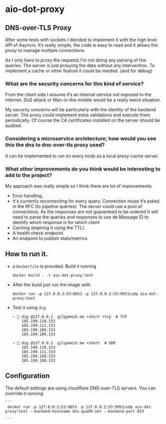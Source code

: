 # aio-dot-proxy

## DNS-over-TLS Proxy 


After some tests with sockets I decided to implement it with the high level API of Asyncio. 
It’s really simple, the code is easy to read and it allows the proxy to manage multiple connections. 

As I only have to proxy the requests I’m not doing any parsing of the queries. The server is just proxying the data without any intervention. 
To implement a cache or other feature it could be needed. (and for debug) 


### What are the security concerns for this kind of service?

From the client side I assume it’s an internal service not exposed to the internet. DoS attack or Man-in-the-middle would be a really weird situation.

My security concerns will be particularly with the identity of the backend server. 
The proxy could implement extra validations and execute them periodically. 
Of course the CA certificates installed on the server should be audited. 

### Considering a microservice architecture; how would you see this the dns to dns-over-tls proxy used?

It can be implemented to run on every node as a local proxy-cache server.

### What other improvements do you think would be interesting to add to the project? 

My approach was really simple so I think there are lot of improvements: 

- Error handling.
- It's currently reconnecting for every query. Connection reuse it’s asked in the RFC (to pipeline queries). The server could use a pool of connections. As the responses are not guaranteed to be ordered It will need to parse the queries and responses to use de Message ID to identify which response is for which client
- Caching (expiring it using the TTL). 
- A health check endpoint.
- An endpoint to publish stats/metrics 


## How to run it. 

- a `Dockerfile` is provided. Build it running

    `docker build . -t aio-dot-proxy:test`

- After the build just run the image with: 

    `docker run -p 127.0.0.2:53:8853 -p 127.0.0.2:53:9953/udp aio-dot-proxy:test`

- Test it using `dig`

    ``` 
    ~  dig @127.0.0.2  gilgamezh.me +short +tcp  # TCP
        185.199.110.153
        185.199.111.153
        185.199.108.153
        185.199.109.153
    
    ~  dig @127.0.0.2  gilgamezh.me +short  # UDP
        185.199.110.153
        185.199.111.153
        185.199.108.153
        185.199.109.153
    ```

## Configuration 

The default settings are using cloudflare DNS-over-TLS servers. You can override it running

    ```
     docker run -p 127.0.0.2:53:8853 -p 127.0.0.2:53:9953/udp aio-dot-proxy:test --backend-hostname dns.quad9.net --backend-port 853

    ```


